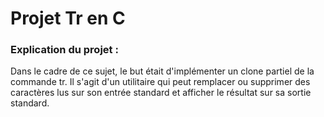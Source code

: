# Projet Tr en C

### Explication du projet :
Dans le cadre de ce sujet, le but était d'implémenter un clone partiel de la commande tr.
Il s'agit d'un utilitaire qui peut remplacer ou supprimer des caractères lus sur son entrée standard et afficher le résultat sur sa sortie standard.
